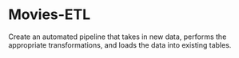 # Movies-ETL
Create an automated pipeline that takes in new data, performs the appropriate transformations, and loads the data into existing tables.
